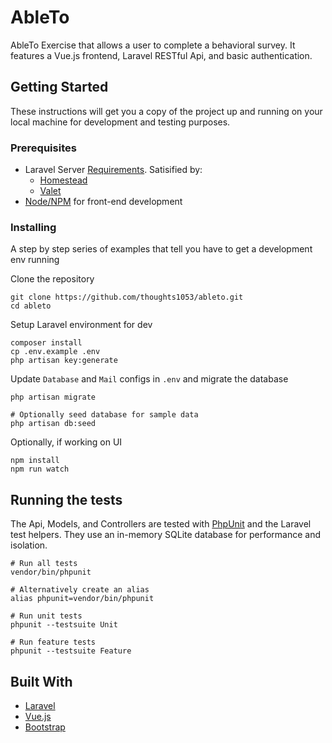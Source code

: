 # AbleTo

AbleTo Exercise that allows a user to complete a behavioral survey. It features a Vue.js frontend, Laravel RESTful Api, and basic authentication.

## Getting Started

These instructions will get you a copy of the project up and running on your local machine for development and testing purposes.

### Prerequisites

* Laravel Server [Requirements](https://laravel.com/docs/5.5/installation). Satisified by:
    * [Homestead](https://laravel.com/docs/5.5/homestead)
    * [Valet](https://laravel.com/docs/5.5/valet)
* [Node/NPM](https://nodejs.org/en/) for front-end development

### Installing

A step by step series of examples that tell you have to get a development env running

Clone the repository

```
git clone https://github.com/thoughts1053/ableto.git
cd ableto
```

Setup Laravel environment for dev

```
composer install
cp .env.example .env
php artisan key:generate
```

Update `Database` and `Mail` configs in `.env` and migrate the database

```
php artisan migrate

# Optionally seed database for sample data
php artisan db:seed
```

Optionally, if working on UI

```
npm install
npm run watch
```


## Running the tests

The Api, Models, and Controllers are tested with [PhpUnit](https://phpunit.de/) and the Laravel test helpers. They use an in-memory SQLite database for performance and isolation.

```
# Run all tests
vendor/bin/phpunit

# Alternatively create an alias
alias phpunit=vendor/bin/phpunit

# Run unit tests
phpunit --testsuite Unit

# Run feature tests
phpunit --testsuite Feature
```

## Built With

* [Laravel](https://laravel.com/)
* [Vue.js](https://vuejs.org/)
* [Bootstrap](http://getbootstrap.com/)